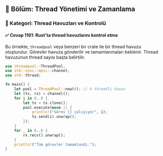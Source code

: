 ## 📘 Bölüm: Thread Yönetimi ve Zamanlama  
### 🔹 Kategori: Thread Havuzları ve Kontrolü  
#### ✅ Cevap 1161: Rust'ta thread havuzlarını kontrol etme

Bu örnekte, `threadpool` veya benzeri bir crate ile bir thread havuzu oluşturulur. Görevler havuza gönderilir ve tamamlanmaları beklenir. Thread havuzunun thread sayısı başta belirtilir.

```rust
use threadpool::ThreadPool;
use std::sync::mpsc::channel;
use std::thread;

fn main() {
    let pool = ThreadPool::new(4); // 4 threadli havuz
    let (tx, rx) = channel();
    for i in 0..8 {
        let tx = tx.clone();
        pool.execute(move || {
            println!("Görev {} çalışıyor", i);
            tx.send(i).unwrap();
        });
    }
    for _ in 0..8 {
        rx.recv().unwrap();
    }
    println!("Tüm görevler tamamlandı.");
}
```
